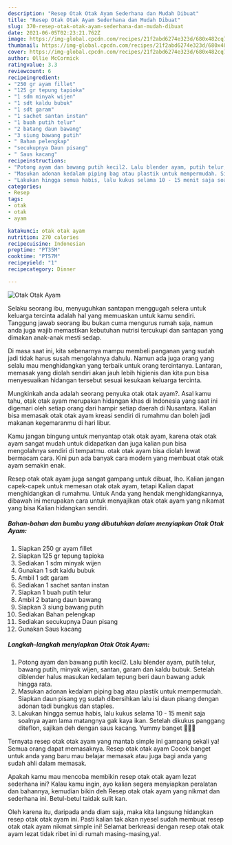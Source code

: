 ```yaml
---
description: "Resep Otak Otak Ayam Sederhana dan Mudah Dibuat"
title: "Resep Otak Otak Ayam Sederhana dan Mudah Dibuat"
slug: 370-resep-otak-otak-ayam-sederhana-dan-mudah-dibuat
date: 2021-06-05T02:23:21.762Z
image: https://img-global.cpcdn.com/recipes/21f2abd6274e323d/680x482cq70/otak-otak-ayam-foto-resep-utama.jpg
thumbnail: https://img-global.cpcdn.com/recipes/21f2abd6274e323d/680x482cq70/otak-otak-ayam-foto-resep-utama.jpg
cover: https://img-global.cpcdn.com/recipes/21f2abd6274e323d/680x482cq70/otak-otak-ayam-foto-resep-utama.jpg
author: Ollie McCormick
ratingvalue: 3.3
reviewcount: 6
recipeingredient:
- "250 gr ayam fillet"
- "125 gr tepung tapioka"
- "1 sdm minyak wijen"
- "1 sdt kaldu bubuk"
- "1 sdt garam"
- "1 sachet santan instan"
- "1 buah putih telur"
- "2 batang daun bawang"
- "3 siung bawang putih"
- " Bahan pelengkap"
- "secukupnya Daun pisang"
- " Saus kacang"
recipeinstructions:
- "Potong ayam dan bawang putih kecil2. Lalu blender ayam, putih telur, bawang putih, minyak wijen, santan, garam dan kaldu bubuk. Setelah diblender halus masukan kedalam tepung beri daun bawang aduk hingga rata."
- "Masukan adonan kedalam piping bag atau plastik untuk mempermudah. Siapkan daun pisang yg sudah dibersihkan lalu isi daun pisang dengan adonan tadi bungkus dan staples."
- "Lakukan hingga semua habis, lalu kukus selama 10 - 15 menit saja soalnya ayam lama matangnya gak kaya ikan. Setelah dikukus panggang diteflon, sajikan deh dengan saus kacang. Yummy banget 🤤👍🏻"
categories:
- Resep
tags:
- otak
- otak
- ayam

katakunci: otak otak ayam 
nutrition: 270 calories
recipecuisine: Indonesian
preptime: "PT35M"
cooktime: "PT57M"
recipeyield: "1"
recipecategory: Dinner

---
```



![Otak Otak Ayam](https://img-global.cpcdn.com/recipes/21f2abd6274e323d/680x482cq70/otak-otak-ayam-foto-resep-utama.jpg)

Selaku seorang ibu, menyuguhkan santapan menggugah selera untuk keluarga tercinta adalah hal yang memuaskan untuk kamu sendiri. Tanggung jawab seorang ibu bukan cuma mengurus rumah saja, namun anda juga wajib memastikan kebutuhan nutrisi tercukupi dan santapan yang dimakan anak-anak mesti sedap.

Di masa  saat ini, kita sebenarnya mampu membeli panganan yang sudah jadi tidak harus susah mengolahnya dahulu. Namun ada juga orang yang selalu mau menghidangkan yang terbaik untuk orang tercintanya. Lantaran, memasak yang diolah sendiri akan jauh lebih higienis dan kita pun bisa menyesuaikan hidangan tersebut sesuai kesukaan keluarga tercinta. 



Mungkinkah anda adalah seorang penyuka otak otak ayam?. Asal kamu tahu, otak otak ayam merupakan hidangan khas di Indonesia yang saat ini digemari oleh setiap orang dari hampir setiap daerah di Nusantara. Kalian bisa memasak otak otak ayam kreasi sendiri di rumahmu dan boleh jadi makanan kegemaranmu di hari libur.

Kamu jangan bingung untuk menyantap otak otak ayam, karena otak otak ayam sangat mudah untuk didapatkan dan juga kalian pun bisa mengolahnya sendiri di tempatmu. otak otak ayam bisa diolah lewat bermacam cara. Kini pun ada banyak cara modern yang membuat otak otak ayam semakin enak.

Resep otak otak ayam juga sangat gampang untuk dibuat, lho. Kalian jangan capek-capek untuk memesan otak otak ayam, tetapi Kalian dapat menghidangkan di rumahmu. Untuk Anda yang hendak menghidangkannya, dibawah ini merupakan cara untuk menyajikan otak otak ayam yang nikamat yang bisa Kalian hidangkan sendiri.

<!--inarticleads1-->

##### Bahan-bahan dan bumbu yang dibutuhkan dalam menyiapkan Otak Otak Ayam:

1. Siapkan 250 gr ayam fillet
1. Siapkan 125 gr tepung tapioka
1. Sediakan 1 sdm minyak wijen
1. Gunakan 1 sdt kaldu bubuk
1. Ambil 1 sdt garam
1. Sediakan 1 sachet santan instan
1. Siapkan 1 buah putih telur
1. Ambil 2 batang daun bawang
1. Siapkan 3 siung bawang putih
1. Sediakan  Bahan pelengkap
1. Sediakan secukupnya Daun pisang
1. Gunakan  Saus kacang




<!--inarticleads2-->

##### Langkah-langkah menyiapkan Otak Otak Ayam:

1. Potong ayam dan bawang putih kecil2. Lalu blender ayam, putih telur, bawang putih, minyak wijen, santan, garam dan kaldu bubuk. Setelah diblender halus masukan kedalam tepung beri daun bawang aduk hingga rata.
1. Masukan adonan kedalam piping bag atau plastik untuk mempermudah. Siapkan daun pisang yg sudah dibersihkan lalu isi daun pisang dengan adonan tadi bungkus dan staples.
1. Lakukan hingga semua habis, lalu kukus selama 10 - 15 menit saja soalnya ayam lama matangnya gak kaya ikan. Setelah dikukus panggang diteflon, sajikan deh dengan saus kacang. Yummy banget 🤤👍🏻




Ternyata resep otak otak ayam yang mantab simple ini gampang sekali ya! Semua orang dapat memasaknya. Resep otak otak ayam Cocok banget untuk anda yang baru mau belajar memasak atau juga bagi anda yang sudah ahli dalam memasak.

Apakah kamu mau mencoba membikin resep otak otak ayam lezat sederhana ini? Kalau kamu ingin, ayo kalian segera menyiapkan peralatan dan bahannya, kemudian bikin deh Resep otak otak ayam yang nikmat dan sederhana ini. Betul-betul taidak sulit kan. 

Oleh karena itu, daripada anda diam saja, maka kita langsung hidangkan resep otak otak ayam ini. Pasti kalian tak akan nyesel sudah membuat resep otak otak ayam nikmat simple ini! Selamat berkreasi dengan resep otak otak ayam lezat tidak ribet ini di rumah masing-masing,ya!.

